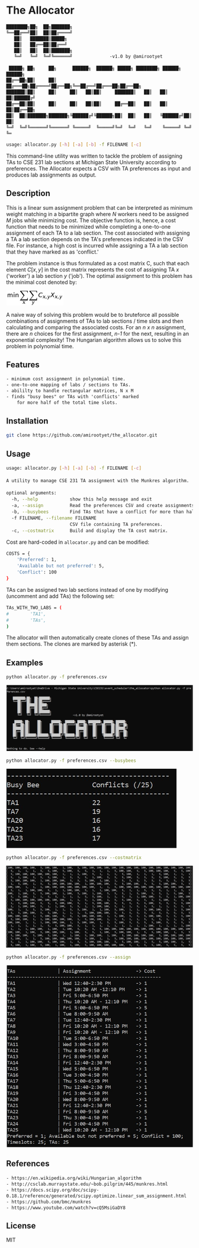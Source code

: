 # The Allocator


    ████████╗██╗  ██╗███████╗
    ╚══██╔══╝██║  ██║██╔════╝
       ██║   ███████║█████╗
       ██║   ██╔══██║██╔══╝
       ██║   ██║  ██║███████╗
       ╚═╝   ╚═╝  ╚═╝╚══════╝              -v1.0 by @amirootyet

     █████╗ ██╗     ██╗      ██████╗  ██████╗ █████╗ ████████╗ ██████╗ ██████╗
    ██╔══██╗██║     ██║     ██╔═══██╗██╔════╝██╔══██╗╚══██╔══╝██╔═══██╗██╔══██╗
    ███████║██║     ██║     ██║   ██║██║     ███████║   ██║   ██║   ██║██████╔╝
    ██╔══██║██║     ██║     ██║   ██║██║     ██╔══██║   ██║   ██║   ██║██╔══██╗
    ██║  ██║███████╗███████╗╚██████╔╝╚██████╗██║  ██║   ██║   ╚██████╔╝██║  ██║
    ╚═╝  ╚═╝╚══════╝╚══════╝ ╚═════╝  ╚═════╝╚═╝  ╚═╝   ╚═╝    ╚═════╝ ╚═╝  ╚═

```sh
usage: allocator.py [-h] [-a] [-b] -f FILENAME [-c]
```



This command-line utility was written to tackle the problem of assigning TAs to CSE 231 lab sections at Michigan State University according to preferences. The Allocator expects a CSV with TA preferences as input and produces lab assignments as output.

## Description

This is a linear sum assignment problem that can be interpreted as minimum weight matching in a bipartite graph where <em> N </em> workers need to be assigned <em> M </em> jobs while minimizing cost. The objective function is, hence, a cost function that needs to be minimized while completing a one-to-one assignment of each TA to a lab section. The cost associated with assigning a TA a lab section depends on the TA's preferences indicated in the CSV file. For instance, a high cost is incurred while assigning a TA a lab section that they have marked as as 'conflict.'

The problem instance is thus formulated as a cost matrix C, such that each element $C[x,y]$ in the cost matrix represents the cost of assigning TA <em> x </em> ('worker') a lab section <em> y </em> ('job'). The optimal assignment to this problem has the minimal cost denoted by:

![preferences](/screenshots/function.png?raw=true)


A naive way of solving this problem would be to bruteforce all possible combinations of assignments of TAs to lab sections / time slots and then calculating and comparing the associated costs. For an <em> n x n </em> assignment, there are <em> n </em> choices for the first assignment, <em> n-1 </em> for the next, resulting in an exponential complexity! The Hungarian algorithm allows us to solve this problem in polynomial time.


## Features
	- minimum cost assignment in polynomial time.
	- one-to-one mapping of labs / sections to TAs.
	- abililty to handle rectangular matrices, N x M
	- finds "busy bees" or TAs with 'conflicts' marked
		for more half of the total time slots.

## Installation

```sh
git clone https://github.com/amirootyet/the_allocator.git
```

## Usage

```sh
usage: allocator.py [-h] [-a] [-b] -f FILENAME [-c]

A utility to manage CSE 231 TA assignment with the Munkres algorithm.

optional arguments:
  -h, --help            show this help message and exit
  -a, --assign          Read the preferences CSV and create assignments.
  -b, --busybees        Find TAs that have a conflict for more than halfof the total work slots.
  -f FILENAME, --filename FILENAME
                        CSV file containing TA preferences.
  -c, --costmatrix      Build and display the TA cost matrix.
```

Cost are hard-coded in `allocator.py` and can be modified:

```sh
COSTS = {
    'Preferred': 1,
    'Available but not preferred': 5,
    'Conflict': 100
}
```

TAs can be assigned two lab sections instead of one by modifying (uncomment and add TAs) the following set:

```sh
TAs_WITH_TWO_LABS = (
#        'TA1',
#        'TAs',
)
```

The allocator will then automatically create clones of these TAs and assign them sections. The clones are marked by asterisk (\*).

## Examples

```sh
python allocator.py -f preferences.csv
```

![preferences](/screenshots/nothing_to_do.jpg?raw=true)

```sh
python allocator.py -f preferences.csv --busybees
```

![preferences](/screenshots/busy_bees.jpg?raw=true)

```sh
python allocator.py -f preferences.csv --costmatrix
```

![preferences](/screenshots/cost_matrix.jpg?raw=true)

```sh
python allocator.py -f preferences.csv --assign
```

![preferences](/screenshots/ta_assignment.jpg?raw=true)


## References

	- https://en.wikipedia.org/wiki/Hungarian_algorithm
	- http://csclab.murraystate.edu/~bob.pilgrim/445/munkres.html
	- https://docs.scipy.org/doc/scipy-0.18.1/reference/generated/scipy.optimize.linear_sum_assignment.html
	- https://github.com/bmc/munkres
	- https://www.youtube.com/watch?v=cQ5MsiGaDY8

License
----

MIT